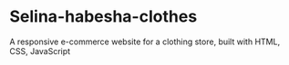 # Selina-habesha-clothes
A responsive e-commerce website for a clothing store, built with  HTML, CSS, JavaScript
